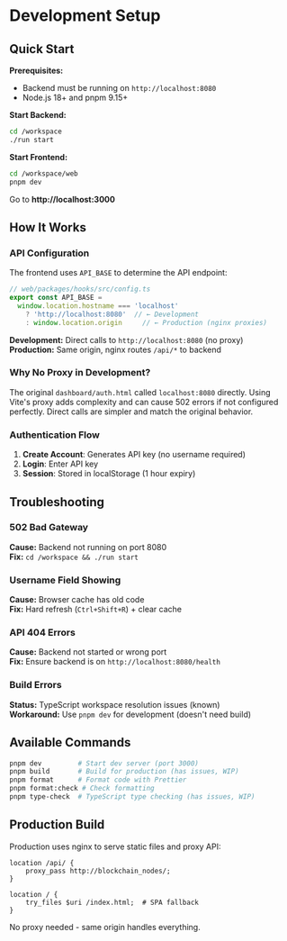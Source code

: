 # Development Setup

## Quick Start

**Prerequisites:**
- Backend must be running on `http://localhost:8080`
- Node.js 18+ and pnpm 9.15+

**Start Backend:**
```bash
cd /workspace
./run start
```

**Start Frontend:**
```bash
cd /workspace/web
pnpm dev
```

Go to **http://localhost:3000**

## How It Works

### API Configuration

The frontend uses `API_BASE` to determine the API endpoint:

```typescript
// web/packages/hooks/src/config.ts
export const API_BASE =
  window.location.hostname === 'localhost'
    ? 'http://localhost:8080'  // ← Development
    : window.location.origin     // ← Production (nginx proxies)
```

**Development:** Direct calls to `http://localhost:8080` (no proxy)  
**Production:** Same origin, nginx routes `/api/*` to backend

### Why No Proxy in Development?

The original `dashboard/auth.html` called `localhost:8080` directly. Using Vite's proxy adds complexity and can cause 502 errors if not configured perfectly. Direct calls are simpler and match the original behavior.

### Authentication Flow

1. **Create Account**: Generates API key (no username required)
2. **Login**: Enter API key
3. **Session**: Stored in localStorage (1 hour expiry)

## Troubleshooting

### 502 Bad Gateway

**Cause:** Backend not running on port 8080  
**Fix:** `cd /workspace && ./run start`

### Username Field Showing

**Cause:** Browser cache has old code  
**Fix:** Hard refresh (`Ctrl+Shift+R`) + clear cache

### API 404 Errors

**Cause:** Backend not started or wrong port  
**Fix:** Ensure backend is on `http://localhost:8080/health`

### Build Errors

**Status:** TypeScript workspace resolution issues (known)  
**Workaround:** Use `pnpm dev` for development (doesn't need build)

## Available Commands

```bash
pnpm dev         # Start dev server (port 3000)
pnpm build       # Build for production (has issues, WIP)
pnpm format      # Format code with Prettier  
pnpm format:check # Check formatting
pnpm type-check  # TypeScript type checking (has issues, WIP)
```

## Production Build

Production uses nginx to serve static files and proxy API:

```nginx
location /api/ {
    proxy_pass http://blockchain_nodes/;
}

location / {
    try_files $uri /index.html;  # SPA fallback
}
```

No proxy needed - same origin handles everything.
